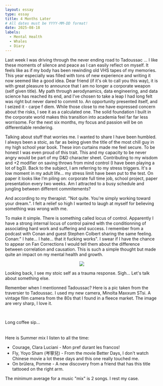 ```yaml
---
layout: essay
type: essay
title: 4 Months Later
# All dates must be YYYY-MM-DD format!
date: 2025-08-18
labels:
  - Mental Health
  - Whales
  - Diary
---
```



 Last week I was driving through the never ending road to Tadoussac ... I like these moments of silence and peace as I can easily reflect on myself. It feels like as if my body has been rewinding old VHS tapes of my memories. This year especially was filled with tons of new experience and writing it now seemed like a good idea. Dear friend (if it's ok to call you this way), it is with great pleasure to announce that I am no longer a corporate weapon (self given title). My path through aerodynamics, data engineering, and data science has reached its end, and I’ve chosen to take a leap I had long felt was right but never dared to commit to. An opportunity presented itself, and I seized it - carpe f diem. While those close to me have expressed concern about the risks, I see it as a calculated one. The solid foundation I built in the corporate world makes this transition into academia feel far far less worrisome. For the next six months, my focus and passion will be on differentiable rendering.

Talking about stuff that worries me. I wanted to share I have been humbled. I always been a stoic, as far as being given the title of the most chill guy in my high school year book. These iron curtains made me feel secure. To be honest I was even proud of this trait. This and my capacity to be never angry would be part of my D&D character sheet. Contributing to my wisdom and +2 modifier on saving throws from mind control (I have been playing a lot of bg3). Back to the subject, I am referring to my stress triggers. It's a low moment in my adult life... my stress limit have been put to the test. On paper it looks like I’m piling on: corporate full time job, school project, paper presentation every two weeks. Am I attracted to a busy schedule and jungling between different commitements? 

And according to my therapist. "Not quite. You're simply working toward your dream.". I felt a relief so high I wanted to laugh at myself for believing something was wrong with me.

To make it simple. There is something called locus of control. Apparently I have a strong internal locus of control paired with the conditionning of associating hard work and suffering and success. I remember from a podcast with Conan and guest Stephen Colbert sharing the same feeling. Conan:" I hate... I hate... that it fucking works". I swear if I have the chance to appear on Fan Corrections I would tell them about the difference between correlation and causation. This is such a simple thought but made quite an impact on my mental health and growth.


<!-- <p align="center">
<img class="ui medium center floated image" src="../images/Diary/Tadoussac_grumpy.jpg">
</p> -->

<!-- <p align="center">
<img class="ui medium center floated image" src="../images/Diary/gorge.jpg">
</p> -->

<p align="center">
<img class="ui large center floated image" src="../images/Diary/traversier_new.jpg">
</p>

Looking back, I see my stoic self as a trauma response. Sigh... Let's talk about something else.

Remember when I mentionned Tadoussac? Here is a pic taken from the traversier to Tadoussac. I used my new camera, Minolta Maxxum STsi. A vintage film camera from the 80s that I found in a fleece market. The image are very sharp, I love it.

<br>

Long coffee sip...
<br>
<br><br> 
Here is Summer mix I listen to all the time:

- Courage, Clara Luciani - Mon pref durant les francos!
- Fly, Yoyo Sham (岑寧兒) - From the movie Better Days, I don't watch Chinese movie a lot these days and this one really touched me.
- On brûlera, Pomme - A new discovery from a friend that has this title tattooed on the right arm. 

The minimum average for a music "mix" is 2 songs. I rest my case.